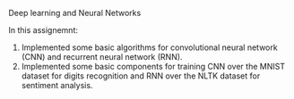 Deep learning and Neural Networks

In this assignemnt:
1. Implemented some basic algorithms for convolutional neural network (CNN) and recurrent neural network (RNN).
2. Implemented some basic components for training CNN over the MNIST dataset for digits recognition and RNN over the NLTK dataset for sentiment analysis. 

